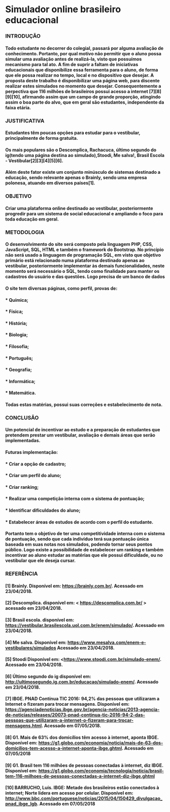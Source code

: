 # Simulador online brasileiro educacional

### INTRODUÇÃO

#### Todo estudante no decorrer do colegial, passará por alguma avaliação de conhecimento. Portanto, por qual motivo não permitir que o aluno possa simular uma avaliação antes de realizá-la, visto que possuímos mecanismo para tal ato. A fim de suprir a faltam de iniciativas educacionais que disponibilize essa ferramenta para o aluno, de forma que ele possa realizar no tempo, local e no dispositivo que desejar.  A proposta deste trabalho é disponibilizar uma página web, para discente realizar estes simulados no momento que desejar. Consequentemente a perpectiva que 116 milhões de brasileiros possui acesso a internet [7][8][9][10], afirmando assim que um campo de grande proporção, atingindo assim o boa parte do alvo, que em geral são estudantes, independente da faixa etária.


### JUSTIFICATIVA
#### Estudantes têm poucas opções para estudar para o vestibular, principalmente de forma gratuita. 
#### Os mais populares são o Descomplica, Rachacuca, último segundo do ig(tendo uma página destina ao simulado),Stoodi, Me salva!, Brasil Escola - Vestibular[2][3][4][5][6].  
#### Além deste fator existe um conjunto minúsculo de sistemas destinado a educação, sendo relevante apenas o Brainly, sendo uma empresa polonesa, atuando em diversos países[1].


### OBJETIVO
#### Criar uma plataforma online destinado ao vestibular, posteriormente progredir para um sistema de social educacional e ampliando o foco para toda educação em geral.


### METODOLOGIA
#### O desenvolvimento do site será composto pela linguagem PHP, CSS, JavaScript, SQL, HTML e também o framework do Bootstrap. No princípio não será usado a linguagem de programação SQL, em visto que objetivo primário está relacionado numa plataforma destinado apenas ao vestibular, posteriormente implementar às demais funcionalidades, neste momento será necessário o SQL, tendo como finalidade para manter os cadastros do usuário e das questões. Logo precisa de um banco de dados

#### O site tem diversas páginas, como perfil, provas de: 
#### * Química; 
#### * Física; 
#### * História; 
#### * Biologia; 
#### * Filosofia; 
#### * Português; 
#### * Geografia; 
#### * Informática;  
#### * Matemática.        

#### Todas estas matérias, possui suas correções e estabelecimento de nota.

### CONCLUSÃO
#### Um potencial de incentivar ao estudo e a preparação de estudantes que pretendem prestar um vestibular, avaliação e demais áreas que serão implementadas. 


#### Futuras implementação:
#### * Criar a opção de cadastro;
#### * Criar um perfil do aluno;
#### * Criar ranking;
#### * Realizar uma competição interna com o sistema de pontuação;
#### * Identificar dificuldades do aluno;
#### * Estabelecer áreas de estudos de acordo com o perfil do estudante.


#### Portanto tem o objetivo de ter uma competitividade interna com o sistema de pontuação, sendo que cada indivíduo terá sua pontuação única baseada em suas notas nos simulados, podendo tornar seus pontos público. Logo existe a possibilidade de estabelecer um ranking e também incentivar ao aluno estudar as matérias que ele possui dificuldade, ou no vestibular que ele deseja cursar.  

### REFERÊNCIA
#### [1] Brainly. Disponível em:  https://brainly.com.br/.  Acessado em 23/04/2018.


#### [2] Descomplica. disponível em: < https://descomplica.com.br/ > acessado em 23/04/2018.  


#### [3] Brasil escola. disponível em: https://vestibular.brasilescola.uol.com.br/enem/simulado/. Acessado em 23/04/2018. 


#### [4] Me salva. Disponível em: https://www.mesalva.com/enem-e-vestibulares/simulados Acessado em 23/04/2018.  


#### [5] Stoodi Disponível em: <https://www.stoodi.com.br/simulado-enem/. Acessado em 23/04/2018.  


#### [6] Último segundo do ig disponível em:  http://ultimosegundo.ig.com.br/educacao/simulado-enem/. Acessado em 23/04/2018.  


#### [7] IBGE. PNAD Contínua TIC 2016: 94,2% das pessoas que utilizaram a Internet o fizeram para trocar mensagens. Disponível em: https://agenciadenoticias.ibge.gov.br/agencia-noticias/2013-agencia-de-noticias/releases/20073-pnad-continua-tic-2016-94-2-das-pessoas-que-utilizaram-a-internet-o-fizeram-para-trocar-mensagens.html. Acessado em 07/05/2018.  


#### [8] G1. Mais de 63% dos domicílios têm acesso à internet, aponta IBGE. Disponível em: https://g1.globo.com/economia/noticia/mais-de-63-dos-domicilios-tem-acesso-a-internet-aponta-ibge.ghtml. Acessado em 07/05/2018


#### [9] G1. Brasil tem 116 milhões de pessoas conectadas à internet, diz IBGE. Disponível em: https://g1.globo.com/economia/tecnologia/noticia/brasil-tem-116-milhoes-de-pessoas-conectadas-a-internet-diz-ibge.ghtml


#### [10] BARRUCHO, Luís. IBGE: Metade dos brasileiros estão conectados à internet; Norte lidera em acesso por celular. Disponível em: http://www.bbc.com/portuguese/noticias/2015/04/150429_divulgacao_pnad_ibge_lgb. Acessado em 07/05/2018
